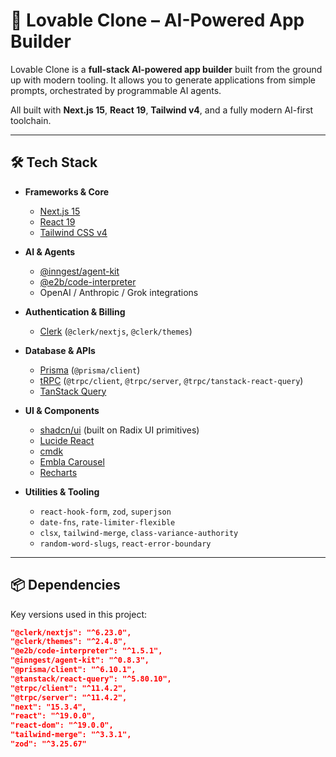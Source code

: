 # 💜 Lovable Clone – AI-Powered App Builder

Lovable Clone is a **full-stack AI-powered app builder** built from the ground up with modern tooling. It allows you to generate applications from simple prompts, orchestrated by programmable AI agents.

All built with **Next.js 15**, **React 19**, **Tailwind v4**, and a fully modern AI-first toolchain.

---

## 🛠️ Tech Stack
- **Frameworks & Core**
  - [Next.js 15](https://nextjs.org/)  
  - [React 19](https://react.dev/)  
  - [Tailwind CSS v4](https://tailwindcss.com/)  

- **AI & Agents**
  - [@inngest/agent-kit](https://www.inngest.com/)  
  - [@e2b/code-interpreter](https://e2b.dev/)  
  - OpenAI / Anthropic / Grok integrations  

- **Authentication & Billing**
  - [Clerk](https://clerk.com/) (`@clerk/nextjs`, `@clerk/themes`)  

- **Database & APIs**
  - [Prisma](https://www.prisma.io/) (`@prisma/client`)  
  - [tRPC](https://trpc.io/) (`@trpc/client`, `@trpc/server`, `@trpc/tanstack-react-query`)  
  - [TanStack Query](https://tanstack.com/query)  

- **UI & Components**
  - [shadcn/ui](https://ui.shadcn.com/) (built on Radix UI primitives)  
  - [Lucide React](https://lucide.dev/)  
  - [cmdk](https://cmdk.paco.me/)  
  - [Embla Carousel](https://www.embla-carousel.com/)  
  - [Recharts](https://recharts.org/)  

- **Utilities & Tooling**
  - `react-hook-form`, `zod`, `superjson`  
  - `date-fns`, `rate-limiter-flexible`  
  - `clsx`, `tailwind-merge`, `class-variance-authority`  
  - `random-word-slugs`, `react-error-boundary`  

---

## 📦 Dependencies
Key versions used in this project:

```json
"@clerk/nextjs": "^6.23.0",
"@clerk/themes": "^2.4.8",
"@e2b/code-interpreter": "^1.5.1",
"@inngest/agent-kit": "^0.8.3",
"@prisma/client": "^6.10.1",
"@tanstack/react-query": "^5.80.10",
"@trpc/client": "^11.4.2",
"@trpc/server": "^11.4.2",
"next": "15.3.4",
"react": "^19.0.0",
"react-dom": "^19.0.0",
"tailwind-merge": "^3.3.1",
"zod": "^3.25.67"
